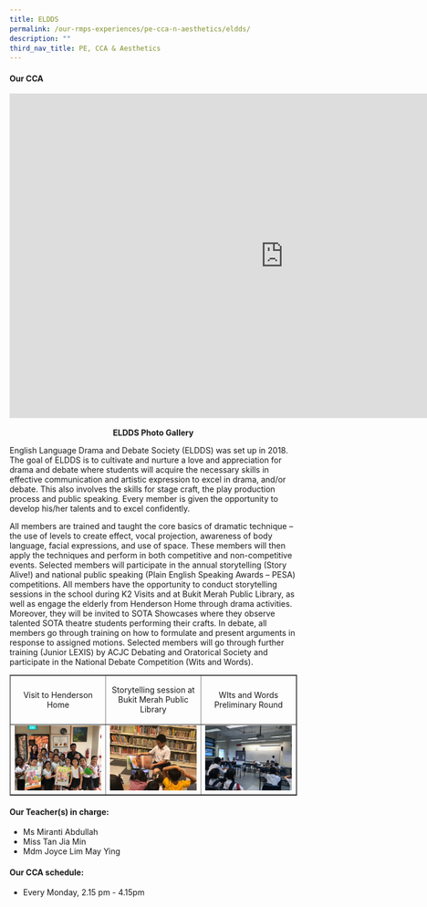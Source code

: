 ```yaml
---
title: ELDDS
permalink: /our-rmps-experiences/pe-cca-n-aesthetics/eldds/
description: ""
third_nav_title: PE, CCA & Aesthetics
---
```

<h4><strong>Our CCA</strong></h4>
<iframe src="https://docs.google.com/presentation/d/e/2PACX-1vTv903JkdNwZtIB5O-5aWJW34WI1vWnlF4IFlkqBUACaM2_bp48mZP0-ByOPRyXWJnusm5_3Ddfs8Jp/embed?start=false&amp;loop=false&amp;delayms=10000" frameborder="0" width="960" height="569" allowfullscreen="true"></iframe>
<p style="text-align: center;"><strong>ELDDS Photo Gallery</strong></p>
<p>English Language Drama and Debate Society (ELDDS) was set up in 2018. The goal of ELDDS is to cultivate and nurture a love and appreciation for drama and debate where students will acquire the necessary skills in effective communication and artistic expression to excel in drama, and/or debate. This also involves the skills for stage craft, the play production process and public speaking. Every member is given the opportunity to develop his/her talents and to excel confidently.</p>
<p>All members are trained and taught the core basics of dramatic technique – the use of levels to create effect, vocal projection, awareness of body language, facial expressions, and use of space. These members will then apply the techniques and perform in both competitive and non-competitive events. Selected members will participate in the annual storytelling (Story Alive!) and national public speaking (Plain English Speaking Awards – PESA) competitions. All members have the opportunity to conduct storytelling sessions in the school during K2 Visits and at Bukit Merah Public Library, as well as engage the elderly from Henderson Home through drama activities. Moreover, they will be invited to SOTA Showcases where they observe talented SOTA theatre students performing their crafts. In debate, all members go through training on how to formulate and present arguments in response to assigned motions. Selected members will go through further training (Junior LEXIS) by ACJC Debating and Oratorical Society and participate in the National Debate Competition (Wits and Words).</p>
<table style="border-collapse: collapse; width: 100%;" border="1">
<tbody>
<tr>
<td style="width: 33.3333%; text-align: center;">
<p>Visit to Henderson Home</p>
</td>
<td style="width: 33.3333%; text-align: center;">
<p>Storytelling session at Bukit Merah Public Library</p>
</td>
<td style="width: 33.3333%; text-align: center;">
<p>WIts and Words Preliminary Round</p>
</td>
</tr>
<tr>
<td style="width: 33.3333%; text-align: center;">
<img src="/images/eldds1.jpg">
</td>
<td style="width: 33.3333%; text-align: center;">
<img src="/images/eldds2.jpg">
</td>
<td style="width: 33.3333%; text-align: center;">
<img src="/images/eldds3.jpg">
</td>
</tr>
</tbody>
</table>
<h4><strong>Our Teacher(s) in charge:</strong></h4>
<ul>
<li>Ms Miranti Abdullah</li>
<li>Miss Tan Jia Min</li>
<li>Mdm Joyce Lim May Ying</li>
</ul>
<h4><strong>Our CCA schedule:</strong></h4>
<ul>
<li>Every Monday, 2.15 pm - 4.15pm</li>
</ul>